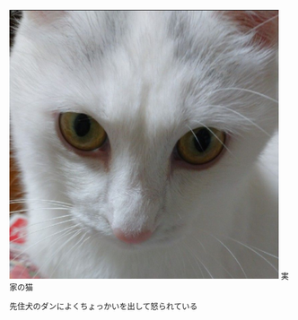 ![テンの写真](https://raw.githubusercontent.com/neletolus/portfolio2023/main/src/images/ten-img.png)
実家の猫


先住犬のダンによくちょっかいを出して怒られている